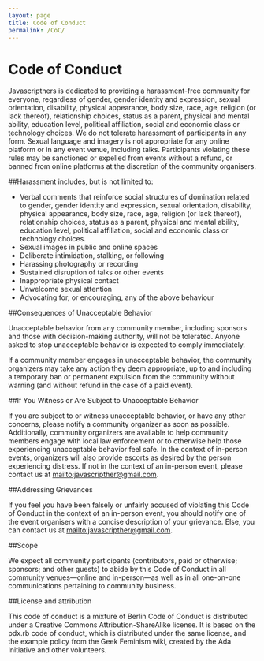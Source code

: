 ```yaml
---
layout: page
title: Code of Conduct
permalink: /CoC/
---
```


# Code of Conduct

Javascripthers is dedicated to providing a harassment-free community for everyone, regardless of gender, gender identity and expression, sexual orientation, disability, physical appearance, body size, race, age, religion (or lack thereof), relationship choices, status as a parent, physical and mental ability, education level, political affiliation, social and economic class or technology choices. We do not tolerate harassment of participants in any form. Sexual language and imagery is not appropriate for any online platform or in any event venue, including talks. Participants violating these rules may be sanctioned or expelled from events without a refund, or banned from online platforms at the discretion of the community organisers.

##Harassment includes, but is not limited to:

- Verbal comments that reinforce social structures of domination related to gender, gender identity and expression, sexual orientation, disability, physical appearance, body size, race, age, religion (or lack thereof), relationship choices, status as a parent, physical and mental ability, education level, political affiliation, social and economic class or technology choices.
- Sexual images in public and online spaces
- Deliberate intimidation, stalking, or following
- Harassing photography or recording
- Sustained disruption of talks or other events
- Inappropriate physical contact
- Unwelcome sexual attention
- Advocating for, or encouraging, any of the above behaviour

##Consequences of Unacceptable Behavior

Unacceptable behavior from any community member, including sponsors and those with decision-making authority, will not be tolerated. Anyone asked to stop unacceptable behavior is expected to comply immediately.

If a community member engages in unacceptable behavior, the community organizers may take any action they deem appropriate, up to and including a temporary ban or permanent expulsion from the community without warning (and without refund in the case of a paid event).

##If You Witness or Are Subject to Unacceptable Behavior

If you are subject to or witness unacceptable behavior, or have any other concerns, please notify a community organizer as soon as possible. Additionally, community organizers are available to help community members engage with local law enforcement or to otherwise help those experiencing unacceptable behavior feel safe. In the context of in-person events, organizers will also provide escorts as desired by the person experiencing distress. If not in the context of an in-person event, please contact us at <mailto:javascripther@gmail.com>.

##Addressing Grievances

If you feel you have been falsely or unfairly accused of violating this Code of Conduct in the context of an in-person event, you should notify one of the event organisers with a concise description of your grievance. Else, you can contact us at <mailto:javascripther@gmail.com>.

##Scope

We expect all community participants (contributors, paid or otherwise; sponsors; and other guests) to abide by this Code of Conduct in all community venues—online and in-person—as well as in all one-on-one communications pertaining to community business.

##License and attribution

This code of conduct is a mixture of Berlin Code of Conduct is distributed under a Creative Commons Attribution-ShareAlike license. It is based on the pdx.rb code of conduct, which is distributed under the same license, and  the example policy from the Geek Feminism wiki, created by the Ada Initiative and other volunteers.
